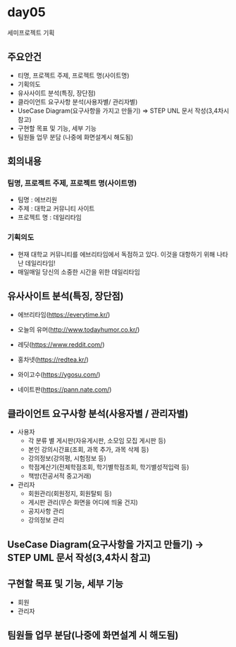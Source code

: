 # day05
세미프로젝트 기획
## 주요안건
- 티명, 프로젝트 주제, 프로젝트 명(사이트명)
- 기획의도
- 유사사이트 분석(특징, 장단점)
- 클라이언트 요구사항 분석(사용자별/ 관리자별)
- UseCase Diagram(요구사항을 가지고 만들기) => STEP UNL 문서 작성(3,4차시 참고)
- 구현할 목표 및 기능, 세부 기능
- 팀원들 업무 분담 (나중에 화면설계시 해도됨)
## 회의내용
### 팀명, 프로젝트 주제, 프로젝트 명(사이트명)
- 팀명 : 에브리원
- 주제 : 대학교 커뮤니티 사이트
- 프로젝트 명 : 데일리타임
### 기획의도
- 현재 대학교 커뮤니티를 에브리타임에서 독점하고 있다. 이것을 대항하기 위해 나타난 데일리타임!
- 매일매일 당신의 소중한 시간을 위한 데일리타임
## 유사사이트 분석(특징, 장단점)
* 에브리타임(https://everytime.kr/)

* 오늘의 유머(http://www.todayhumor.co.kr/)
* 레딧(https://www.reddit.com/)
* 홍차넷(https://redtea.kr/)
* 와이고수(https://ygosu.com/)
* 네이트판(https://pann.nate.com/)

## 클라이언트 요구사항 분석(사용자별 / 관리자별)
* 사용자
  - 각 분류 별 게시판(자유게시판, 소모임 모집 게시판 등)
  - 본인 강의시간표(조회, 과목 추가, 과목 삭제 등)
  - 강의정보(강의평, 시험정보 등)
  - 학점계산기(전체학점조회, 학기별학점조회, 학기별성적입력 등)
  - 책방(전공서적 중고거래)
* 관리자
  - 회원관리(회원정지, 회원탈퇴 등)
  - 게시판 관리(무슨 화면을 어디에 띄울 건지)
  - 공지사항 관리
  - 강의정보 관리
## UseCase Diagram(요구사항을 가지고 만들기) -> STEP UML 문서 작성(3,4차시 참고)
## 구현할 목표 및 기능, 세부 기능
* 회원
* 관리자
## 팀원들 업무 분담(나중에 화면설계 시 해도됨)

